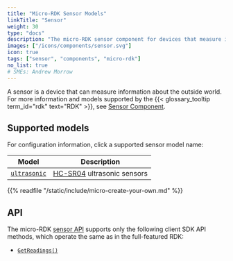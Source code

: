 ```yaml
---
title: "Micro-RDK Sensor Models"
linkTitle: "Sensor"
weight: 30
type: "docs"
description: "The micro-RDK sensor component for devices that measure information about the outside world."
images: ["/icons/components/sensor.svg"]
icon: true
tags: ["sensor", "components", "micro-rdk"]
no_list: true
# SMEs: Andrew Morrow
---
```


A sensor is a device that can measure information about the outside world.
For more information and models supported by the {{< glossary_tooltip term_id="rdk" text="RDK" >}}, see [Sensor Component](/components/sensor/).

## Supported models

For configuration information, click a supported sensor model name:

<!-- prettier-ignore -->
| Model |Description |
| ----- | ---------- |
| [`ultrasonic`](ultrasonic/) | [HC-SR04](https://www.sparkfun.com/products/15569) ultrasonic sensors |

{{% readfile "/static/include/micro-create-your-own.md" %}}

## API

The micro-RDK [sensor API](/components/sensor/#api) supports only the following client SDK API methods, which operate the same as in the full-featured RDK:

- [`GetReadings()`](/components/sensor/#getreadings)

